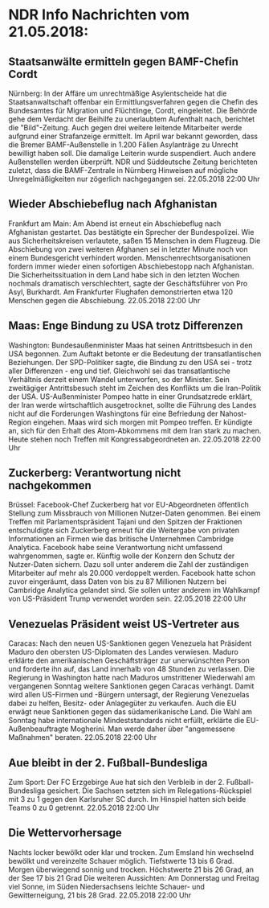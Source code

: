 # NDR Info Nachrichten vom 21.05.2018:


## Staatsanwälte ermitteln gegen BAMF-Chefin Cordt
Nürnberg: In der Affäre um unrechtmäßige Asylentscheide hat die Staatsanwaltschaft offenbar ein Ermittlungsverfahren gegen die Chefin des Bundesamtes für Migration und Flüchtlinge, Cordt, eingeleitet. Die Behörde gehe dem Verdacht der Beihilfe zu unerlaubtem Aufenthalt nach, berichtet die "Bild"-Zeitung. Auch gegen drei weitere leitende Mitarbeiter werde aufgrund einer Strafanzeige ermittelt. Im April war bekannt geworden, dass die Bremer BAMF-Außenstelle in 1.200 Fällen Asylanträge zu Unrecht bewilligt haben soll. Die damalige Leiterin wurde suspendiert. Auch andere Außenstellen werden überprüft. NDR und Süddeutsche Zeitung berichteten zuletzt, dass die BAMF-Zentrale in Nürnberg Hinweisen auf mögliche Unregelmäßigkeiten nur zögerlich nachgegangen sei. 22.05.2018 22:00 Uhr 

## Wieder Abschiebeflug nach Afghanistan
Frankfurt am Main: Am Abend ist erneut ein Abschiebeflug nach Afghanistan gestartet. Das bestätigte ein Sprecher der Bundespolizei. Wie aus Sicherheitskreisen verlautete, saßen 15 Menschen in dem Flugzeug. Die Abschiebung von zwei weiteren Afghanen sei in letzter Minute noch von einem Bundesgericht verhindert worden. Menschenrechtsorganisationen fordern immer wieder einen sofortigen Abschiebestopp nach Afghanistan. Die Sicherheitssituation in dem Land habe sich in den letzten Wochen nochmals dramatisch verschlechtert, sagte  der Geschäftsführer von Pro Asyl, Burkhardt. Am Frankfurter Flughafen demonstrierten etwa 120 Menschen gegen die Abschiebung. 22.05.2018 22:00 Uhr 

## Maas: Enge Bindung zu USA trotz Differenzen
Washington:				Bundesaußenminister Maas hat seinen Antrittsbesuch in den USA begonnen. Zum Auftakt betonte er die Bedeutung der transatlantischen Beziehungen. Der SPD-Politiker sagte, die Bindung zu den USA sei - trotz aller Differenzen - eng und tief. Gleichwohl sei das transatlantische Verhältnis derzeit einem Wandel unterworfen, so der Minister. Sein zweitägiger Antrittsbesuch steht im Zeichen des Konflikts um die Iran-Politik der USA. US-Außenminister Pompeo hatte in einer Grundsatzrede erklärt, der Iran werde wirtschaftlich ausgetrocknet, sollte die Führung des Landes nicht auf die Forderungen Washingtons für eine Befriedung der Nahost-Region eingehen. Maas wird sich morgen mit Pompeo treffen. Er kündigte an, sich für den Erhalt des Atom-Abkommens mit dem Iran stark zu machen. Heute stehen noch Treffen mit Kongressabgeordneten an. 22.05.2018 22:00 Uhr 

## Zuckerberg: Verantwortung nicht nachgekommen
Brüssel: Facebook-Chef Zuckerberg hat vor EU-Abgeordneten öffentlich Stellung zum Missbrauch von Millionen Nutzer-Daten genommen. Bei einem Treffen mit Parlamentspräsident Tajani und den Spitzen der Fraktionen entschuldigte sich Zuckerberg erneut für die Weitergabe von privaten Informationen an Firmen wie das britische Unternehmen Cambridge Analytica. Facebook habe seine Verantwortung nicht umfassend wahrgenommen, sagte er. Künftig wolle der Konzern den Schutz der Nutzer-Daten sichern. Dazu soll unter anderem die Zahl der zuständigen Mitarbeiter auf mehr als 20.000 verdoppelt werden. Facebook hatte schon zuvor eingeräumt, dass Daten von bis zu 87 Millionen Nutzern bei Cambridge Analytica gelandet sind. Sie sollen unter anderem im Wahlkampf von US-Präsident Trump verwendet worden sein. 22.05.2018 22:00 Uhr 

## Venezuelas Präsident weist US-Vertreter aus
Caracas: Nach den neuen US-Sanktionen gegen Venezuela hat Präsident Maduro den obersten US-Diplomaten des Landes verwiesen. Maduro erklärte den amerikanischen Geschäftsträger zur unerwünschten Person und forderte ihn auf, das Land innerhalb von 48 Stunden zu verlassen. Die Regierung in Washington hatte nach Maduros umstrittener Wiederwahl am vergangenen Sonntag weitere Sanktionen gegen Caracas verhängt. Damit wird allen US-Firmen und -Bürgern untersagt, der Regierung Venezuelas dabei zu helfen, Besitz- oder Anlagegüter zu verkaufen. Auch die EU erwägt neue Sanktionen gegen das südamerikanische Land. Die Wahl am Sonntag habe internationale Mindeststandards nicht erfüllt, erklärte die EU-Außenbeauftragte Mogherini. Man werde daher über "angemessene Maßnahmen" beraten. 22.05.2018 22:00 Uhr 

## Aue bleibt in der 2. Fußball-Bundesliga
Zum Sport: Der FC Erzgebirge Aue hat sich den Verbleib in der 2. Fußball-Bundesliga gesichert. Die Sachsen setzten sich im Relegations-Rückspiel mit 3 zu 1 gegen den Karlsruher SC durch. Im Hinspiel hatten sich beide Teams 0 zu 0 getrennt. 22.05.2018 22:00 Uhr 

## Die Wettervorhersage
Nachts locker bewölkt oder klar und trocken. Zum Emsland hin wechselnd bewölkt und vereinzelte Schauer möglich. Tiefstwerte 13 bis 6 Grad. Morgen überwiegend sonnig und trocken. Höchstwerte 21 bis 26 Grad, an der See 17 bis 21 Grad Die weiteren Aussichten: Am Donnerstag und Freitag viel Sonne, im Süden Niedersachsens leichte Schauer- und Gewitterneigung, 21 bis 28 Grad. 22.05.2018 22:00 Uhr 
